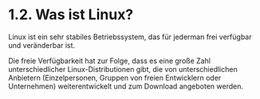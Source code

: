 # 1.2. Was ist Linux?

Linux ist ein sehr stabiles Betriebssystem, das für jederman frei verfügbar und veränderbar ist.

Die freie Verfügbarkeit hat zur Folge, dass es eine große Zahl unterschiedlicher Linux-Distributionen gibt, die von unterschiedlichen Anbietern \(Einzelpersonen, Gruppen von freien Entwicklern oder Unternehmen\) weiterentwickelt und zum Download angeboten werden.



